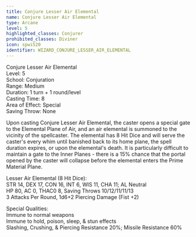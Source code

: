 ```yaml
---
title: Conjure Lesser Air Elemental
name: Conjure Lesser Air Elemental
type: Arcane
level: 5
highlighted_classes: Conjurer
prohibited_classes: Diviner
icon: spwi520
identifier: WIZARD_CONJURE_LESSER_AIR_ELEMENTAL
---
```

Conjure Lesser Air Elemental  
Level: 5  
School: Conjuration  
Range: Medium  
Duration: 1 turn + 1 round/level  
Casting Time: 8  
Area of Effect: Special  
Saving Throw: None  
  
Upon casting Conjure Lesser Air Elemental, the caster opens a special gate to the Elemental Plane of Air, and an air elemental is summoned to the vicinity of the spellcaster. The elemental has 8 Hit Dice and will serve the caster's every whim until banished back to its home plane, the spell duration expires, or upon the elemental's death. It is particularly difficult to maintain a gate to the Inner Planes - there is a 15% chance that the portal opened by the caster will collapse before the elemental enters the Prime Material Plane.  
  
Lesser Air Elemental (8 Hit Dice):  
STR 14, DEX 17, CON 16, INT 6, WIS 11, CHA 11;  AL Neutral  
HP 80, AC 0, THAC0 8, Saving Throws 10/12/11/11/13  
3 Attacks Per Round, 1d6+2 Piercing Damage (Fist +2)  
  
Special Qualities:  
Immune to normal weapons  
Immune to hold, poison, sleep, &amp; stun effects  
Slashing, Crushing, &amp; Piercing Resistance 20%; Missile Resistance 60%  
